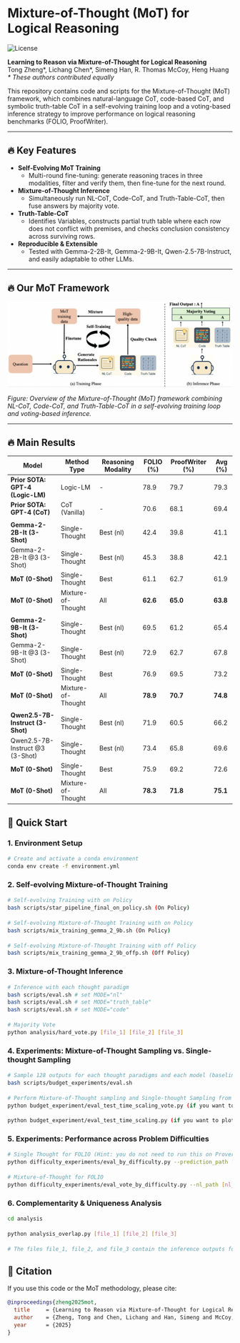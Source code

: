# Mixture-of-Thought (MoT) for Logical Reasoning

![License](https://img.shields.io/badge/license-MIT-green)

**Learning to Reason via Mixture-of-Thought for Logical Reasoning**  
Tong Zheng*, Lichang Chen*, Simeng Han, R. Thomas McCoy, Heng Huang  
_* These authors contributed equally_

This repository contains code and scripts for the Mixture-of-Thought (MoT) framework, which combines natural-language CoT, code-based CoT, and symbolic truth-table CoT in a self-evolving training loop and a voting-based inference strategy to improve performance on logical reasoning benchmarks (FOLIO, ProofWriter).

---

## 🔥 Key Features

- **Self-Evolving MoT Training**  
  - Multi-round fine-tuning: generate reasoning traces in three modalities, filter and verify them, then fine-tune for the next round.  
- **Mixture-of-Thought Inference**  
  - Simultaneously run NL-CoT, Code-CoT, and Truth-Table-CoT, then fuse answers by majority vote.  
- **Truth-Table-CoT**  
  - Identifies Variables, constructs partial truth table where each row does not conflict with premises, and checks conclusion consistency across surviving rows.  
- **Reproducible & Extensible**  
  - Tested with Gemma-2-2B-It, Gemma-2-9B-It, Qwen-2.5-7B-Instruct, and easily adaptable to other LLMs.

---

## 🔥 Our MoT Framework

![MoT Architecture](Fig/MoT_Pipeline.jpg)

*Figure: Overview of the Mixture-of-Thought (MoT) framework combining NL-CoT, Code-CoT, and Truth-Table-CoT in a self-evolving training loop and voting-based inference.*


---

## 🔥 Main Results

| Model                             | Method Type           | Reasoning Modality   | FOLIO (%) | ProofWriter (%) | Avg (%) |
|-----------------------------------|-----------------------|----------------------|-----------|-----------------|---------|
| **Prior SOTA: GPT-4 (Logic-LM)**  | Logic-LM              | -                    | 78.9      | 79.7            | 79.3    |
| **Prior SOTA: GPT-4 (CoT)**       | CoT (Vanilla)         | -                    | 70.6      | 68.1            | 69.4    |
|                                   |                       |                      |           |                 |         |
| **Gemma-2-2B-It (3-Shot)**        | Single-Thought        | Best (nl)            | 42.4      | 39.8            | 41.1    |
| Gemma-2-2B-It @3 (3-Shot)         | Single-Thought        | Best (nl)            | 45.3      | 38.8            | 42.1    |
| **MoT (0-Shot)**                  | Single-Thought        | Best                 | 61.1      | 62.7            | 61.9    |
| **MoT (0-Shot)**                  | Mixture-of-Thought    | All                  | **62.6**  | **65.0**        | **63.8**|
|                                   |                       |                      |           |                 |         |
| **Gemma-2-9B-It (3-Shot)**        | Single-Thought        | Best (nl)            | 69.5      | 61.2            | 65.4    |
| Gemma-2-9B-It @3 (3-Shot)         | Single-Thought        | Best (nl)            | 72.9      | 62.7            | 67.8    |
| **MoT (0-Shot)**                  | Single-Thought        | Best                 | 76.9      | 69.5            | 73.2    |
| **MoT (0-Shot)**                  | Mixture-of-Thought    | All                  | **78.9**  | **70.7**        | **74.8**|
|                                   |                       |                      |           |                 |         |
| **Qwen2.5-7B-Instruct (3-Shot)**  | Single-Thought        | Best (nl)            | 71.9      | 60.5            | 66.2    |
| Qwen2.5-7B-Instruct @3 (3-Shot)   | Single-Thought        | Best (nl)            | 73.4      | 65.8            | 69.6    |
| **MoT (0-Shot)**                  | Single-Thought        | Best                 | 75.9      | 69.2            | 72.6    |
| **MoT (0-Shot)**                  | Mixture-of-Thought    | All                  | **78.3**  | **71.8**        | **75.1**|


## 🚀 Quick Start

### 1. Environment Setup

```bash
# Create and activate a conda environment
conda env create -f environment.yml
```

### 2. Self-evolving Mixture-of-Thought Training

```bash
# Self-evolving Training with on Policy 
bash scripts/star_pipeline_final_on_policy.sh (On Policy)

# Self-evolving Mixture-of-Thought Training with on Policy 
bash scripts/mix_training_gemma_2_9b.sh (On Policy)

# Self-evolving Mixture-of-Thought Training with off Policy 
bash scripts/mix_training_gemma_2_9b_offp.sh (Off Policy)
```

### 3. Mixture-of-Thought Inference

```bash
# Inference with each thought paradigm 
bash scripts/eval.sh # set MODE="nl"
bash scripts/eval.sh # set MODE="truth_table"
bash scripts/eval.sh # set MODE="code"

# Majority Vote
python analysis/hard_vote.py [file_1] [file_2] [file_3] 
```

### 4. Experiments: Mixture-of-Thought Sampling vs. Single-thought Sampling

```bash
# Sample 128 outputs for each thought paradigms and each model (baseline and our MoT model)
bash scripts/budget_experiments/eval.sh

# Perform Mixture-of-Thought sampling and Single-thought Sampling from these outputs
python budget_experiment/eval_test_time_scaling_vote.py (if you want to plot accuracy curve)

python budget_experiment/eval_test_time_scaling.py (if you want to plot pass@k curve)
```


### 5. Experiments: Performance across Problem Difficulties

```bash
# Single Thought for FOLIO (Hint: you do not need to run this on ProverQA as they have provide separate subset with different difficulties)
python difficulty_experiments/eval_by_difficulty.py --prediction_path [prediction_path] --easy_dataset_name [easy_dataset_name] --difficult_dataset_name [difficult_dataset_name]

# Mixture-of-Thought for FOLIO
python difficulty_experiments/eval_vote_by_difficulty.py --nl_path [nl_path] --code_path [code_path] --tt_path [tt_path] --easy_dataset_name [easy_dataset_name] --difficult_dataset_name [difficult_dataset_name]
```

### 6. Complementarity & Uniqueness Analysis

```bash
cd analysis

python analysis_overlap.py [file_1] [file_2] [file_3]

# The files file_1, file_2, and file_3 contain the inference outputs for each reasoning paradigm and can be generated using our evaluation scripts.
```

## 📖 Citation

If you use this code or the MoT methodology, please cite:

```bibtex
@inproceedings{zheng2025mot,
  title     = {Learning to Reason via Mixture-of-Thought for Logical Reasoning},
  author    = {Zheng, Tong and Chen, Lichang and Han, Simeng and McCoy, R. Thomas and Huang, Heng},
  year      = {2025}
}
```